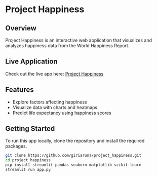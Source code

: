 # Project Happiness

## Overview
Project Happiness is an interactive web application that visualizes and analyzes happiness data from the World Happiness Report. 

## Live Application
Check out the live app here: [Project Happiness](https://projecthappiness.streamlit.app/)

## Features
- Explore factors affecting happiness
- Visualize data with charts and heatmaps
- Predict life expectancy using happiness scores

## Getting Started
To run this app locally, clone the repository and install the required packages.

```bash
git clone https://github.com/giriaruna/project_happiness.git
cd project_happiness
pip install streamlit pandas seaborn matplotlib scikit-learn
streamlit run app.py
